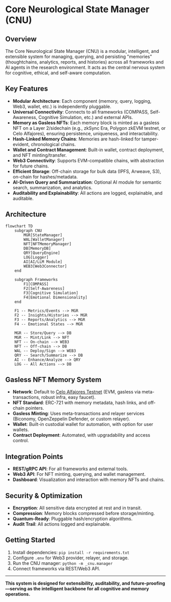 # Core Neurological State Manager (CNU)

## Overview

The Core Neurological State Manager (CNU) is a modular, intelligent, and extensible system for managing, querying, and persisting "memories" (thoughtchains, analytics, reports, and histories) across all frameworks and AI agents in the research environment. It acts as the central nervous system for cognitive, ethical, and self-aware computation.

## Key Features

- **Modular Architecture**: Each component (memory, query, logging, Web3, wallet, etc.) is independently pluggable.
- **Universal Connectivity**: Connects to all frameworks (COMPASS, Self-Awareness, Cognitive Simulation, etc.) and external APIs.
- **Memory as Gasless NFTs**: Each memory block is minted as a gasless NFT on a Layer 2/sidechain (e.g., zkSync Era, Polygon zkEVM testnet, or Celo Alfajores), ensuring persistence, uniqueness, and interactability.
- **Hash-Linked Memory Chains**: Memories are hash-linked for tamper-evident, chronological chains.
- **Wallet and Contract Management**: Built-in wallet, contract deployment, and NFT minting/transfer.
- **Web3 Connectivity**: Supports EVM-compatible chains, with abstraction for future chains.
- **Efficient Storage**: Off-chain storage for bulk data (IPFS, Arweave, S3), on-chain for hashes/metadata.
- **AI-Driven Query and Summarization**: Optional AI module for semantic search, summarization, and analytics.
- **Auditability and Explainability**: All actions are logged, explainable, and auditable.

## Architecture

```mermaid
flowchart TD
    subgraph CNU
        MGR[StateManager]
        WAL[WalletManager]
        NFT[NFTMemoryManager]
        DB[MemoryDB]
        QRY[QueryEngine]
        LOG[Logger]
        AI[AI/LLM Module]
        WEB3[Web3Connector]
    end

    subgraph Frameworks
        F1[COMPASS]
        F2[Self-Awareness]
        F3[Cognitive Simulation]
        F4[Emotional Dimensionality]
    end

    F1 -- Metrics/Events --> MGR
    F2 -- Insights/Histories --> MGR
    F3 -- Reports/Analytics --> MGR
    F4 -- Emotional States --> MGR

    MGR -- Store/Query --> DB
    MGR -- Mint/Link --> NFT
    NFT -- On-chain --> WEB3
    NFT -- Off-chain --> DB
    WAL -- Deploy/Sign --> WEB3
    QRY -- Search/Summarize --> DB
    AI -- Enhance/Analyze --> QRY
    LOG -- All Actions --> DB
```

## Gasless NFT Memory System

- **Network**: Default to [Celo Alfajores Testnet](https://docs.celo.org/learn/developer-resources/testnet) (EVM, gasless via meta-transactions, robust infra, easy faucet).
- **NFT Standard**: ERC-721 with memory metadata, hash links, and off-chain pointers.
- **Gasless Minting**: Uses meta-transactions and relayer services (Biconomy, OpenZeppelin Defender, or custom relayer).
- **Wallet**: Built-in custodial wallet for automation, with option for user wallets.
- **Contract Deployment**: Automated, with upgradability and access control.

## Integration Points

- **REST/gRPC API**: For all frameworks and external tools.
- **Web3 API**: For NFT minting, querying, and wallet management.
- **Dashboard**: Visualization and interaction with memory NFTs and chains.

## Security & Optimization

- **Encryption**: All sensitive data encrypted at rest and in transit.
- **Compression**: Memory blocks compressed before storage/minting.
- **Quantum-Ready**: Pluggable hash/encryption algorithms.
- **Audit Trail**: All actions logged and explainable.

## Getting Started

1. Install dependencies: `pip install -r requirements.txt`
2. Configure `.env` for Web3 provider, relayer, and storage.
3. Run the CNU manager: `python -m _cnu.manager`
4. Connect frameworks via REST/Web3 API.

---

**This system is designed for extensibility, auditability, and future-proofing—serving as the intelligent backbone for all cognitive and memory operations.**
